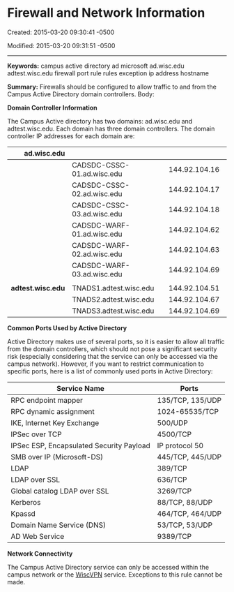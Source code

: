 # Firewall and Network Information

Created: 2015-03-20 09:30:41 -0500

Modified: 2015-03-20 09:31:51 -0500

---

**Keywords:** campus active directory ad microsoft ad.wisc.edu adtest.wisc.edu firewall port rule rules exception ip address hostname

**Summary:** Firewalls should be configured to allow traffic to and from the Campus Active Directory domain controllers. Body:

**Domain Controller Information**

The Campus Active directory has two domains: ad.wisc.edu and adtest.wisc.edu. Each domain has three domain controllers. The domain controller IP addresses for each domain are:

<table>
<colgroup>
<col style="width: 27%" />
<col style="width: 44%" />
<col style="width: 28%" />
</colgroup>
<thead>
<tr>
<th style="text-align: right;"><strong>ad.wisc.edu</strong></th>
<th></th>
<th></th>
</tr>
</thead>
<tbody>
<tr>
<td style="text-align: right;"><p></p>
<p></p>
<p><strong></strong></p></td>
<td>CADSDC-CSSC-01.ad.wisc.edu</td>
<td>144.92.104.16</td>
</tr>
<tr>
<td style="text-align: right;"><strong></strong></td>
<td>CADSDC-CSSC-02.ad.wisc.edu</td>
<td>144.92.104.17</td>
</tr>
<tr>
<td style="text-align: right;"><strong></strong></td>
<td>CADSDC-CSSC-03.ad.wisc.edu</td>
<td>144.92.104.18</td>
</tr>
<tr>
<td style="text-align: right;"><strong></strong></td>
<td>CADSDC-WARF-01.ad.wisc.edu</td>
<td>144.92.104.62</td>
</tr>
<tr>
<td style="text-align: right;"><strong></strong></td>
<td>CADSDC-WARF-02.ad.wisc.edu</td>
<td>144.92.104.63</td>
</tr>
<tr>
<td style="text-align: right;"><strong></strong></td>
<td>CADSDC-WARF-03.ad.wisc.edu</td>
<td>144.92.104.69</td>
</tr>
<tr>
<td style="text-align: right;"></td>
<td></td>
<td></td>
</tr>
<tr>
<td style="text-align: right;"><strong>adtest.wisc.edu</strong></td>
<td>TNADS1.adtest.wisc.edu</td>
<td>144.92.104.51</td>
</tr>
<tr>
<td style="text-align: right;"><strong></strong></td>
<td>TNADS2.adtest.wisc.edu</td>
<td>144.92.104.67</td>
</tr>
<tr>
<td style="text-align: right;"><strong></strong></td>
<td>TNADS3.adtest.wisc.edu</td>
<td>144.92.104.69</td>
</tr>
</tbody>
</table>

**Common Ports Used by Active Directory**

Active Directory makes use of several ports, so it is easier to allow all traffic from the domain controllers, which should not pose a significant security risk (especially considering that the service can only be accessed via the campus network). However, if you want to restrict communication to specific ports, here is a list of commonly used ports in Active Directory:

| **Service Name**                         | **Ports**        |
|------------------------------------------|------------------|
| RPC endpoint mapper                      | 135/TCP, 135/UDP |
| RPC dynamic assignment                   | 1024-65535/TCP   |
| IKE, Internet Key Exchange               | 500/UDP          |
| IPSec over TCP                           | 4500/TCP         |
| IPSec ESP, Encapsulated Security Payload | IP protocol 50   |
| SMB over IP (Microsoft-DS)               | 445/TCP, 445/UDP |
| LDAP                                     | 389/TCP          |
| LDAP over SSL                            | 636/TCP          |
| Global catalog LDAP over SSL             | 3269/TCP         |
| Kerberos                                 | 88/TCP, 88/UDP   |
| Kpassd                                   | 464/TCP, 464/UDP |
| Domain Name Service (DNS)                | 53/TCP, 53/UDP   |
| AD Web Service                           | 9389/TCP         |

**Network Connectivity**

The Campus Active Directory service can only be accessed within the campus network or the [WiscVPN](http://www.doit.wisc.edu/network/vpn/) service. Exceptions to this rule cannot be made.
